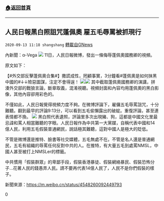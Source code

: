###  [:house:返回首頁](https://github.com/ourhimalayas/txt)
---

## 人民日報黑白照詛咒蓬佩奧 雇五毛辱罵被抓現行
`2020-09-13 11:18 shangshang` [轉載自GNews](https://gnews.org/zh-hant/352595/)

內新聞：α-Vega
![](https://gnews.org/wp-content/uploads/2020/09/CF0A898B-F80D-4475-BAEA-EB08C8F87E74.png)
11日，人民日報微博，發出一條侮辱蓬佩奧國務卿的視頻。

原文如下：

【#外交部反擊蓬佩奧合集#】撒謊成性，罔顧事實，3分鐘看#蓬佩奧是如何抹黑中國的#↓↓險惡圖謀，注定不會得逞！
![](https://s3.amazonaws.com/gnews-media-offload/wp-content/uploads/2020/09/13105928/A9A6D904-29C9-4C74-8701-050021A288B7.png)![](https://s3.amazonaws.com/gnews-media-offload/wp-content/uploads/2020/09/13105957/BCAD78B0-A7AD-4F5D-9A14-409739A3BE87.png)
其中截取蓬佩奧國務卿的演講，拼湊外交部的戰狼言論，斷章取義，混淆視聽。視頻封面和內容均用蓬佩奧的黑白影像，其他內容卻用彩色的。

不僅如此，人民日報覺得視頻力度不夠。在微博評論下，雇傭五毛辱罵詛咒，十分難聽。翻到最早的評論9:13分，可以看到五毛偷懶露出的破綻。重復評論，甚至連表情都不換。
![](https://s3.amazonaws.com/gnews-media-offload/wp-content/uploads/2020/09/13110052/64381AB6-79F4-4FD9-98AB-FD978B84ABA9.png)
黑白照代表遺照，評論里多次出現豬、狗，這都是中國文化里最忌諱和罵人相當難聽的字眼。人民日報作為中共第一大黨媒，自稱代表中國和14億人民，利用五毛假裝普通網民，說話極其難聽，這對中國人是極大的貶低。

不管是微博還是推特、臉書等社交媒體，五毛無處不在。不管是名人還是普通網民，五毛有組織的辱罵任何反對中共的人。在推特，有大量五毛到處罵NMSL，中國人甚至被打上NMSLer的標籤。

中共慣用「假裝群眾」的卑鄙手段，假裝香港暴徒、假裝網絡暴民、假裝恐怖分子…花著人民的錢愚弄人民。請不要再代表14億人民了，人民不是你們假裝的樣子。

新聞來源：https://m.weibo.cn/status/4548260092449793

0
